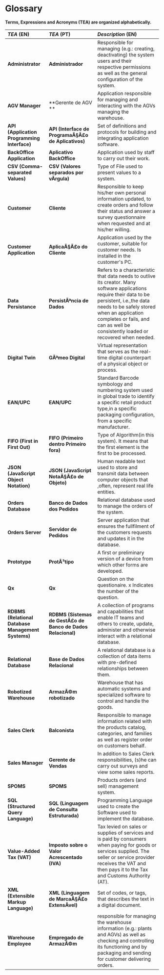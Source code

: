 # Glossary

**Terms, Expressions and Acronyms (TEA) are organized alphabetically.**

| **_TEA_** (EN)  | **_TEA_** (PT) | **_Description_** (EN)|                                       
|:----------------|:---------------|:------------|
| **Administrator** | **Administrador** | Responsible for managing (e.g.: creating, deactivating) the system users and their respective permissions as well as the general configuration of the system. |
| **AGV Manager** | **Gerente de AGV ** | Application responsible for managing and interacting with the AGVs managing the warehouse. |
| **API (Application Programming Interface)** | **API (Interface de ProgramaÃ§Ã£o de Aplicativos)** | Set of definitions and protocols for building and integrating application software.  |
| **BackOffice Application** | **Aplicativo BackOffice** | Application used by staff to carry out their work. |
| **CSV (Comma-separated Values)** | **CSV (Valores separados por vÃ­rgula)** | Type of File used to present values to a system. |
| **Customer** | **Cliente** | Responsible to keep his/her own personal information updated, to create orders and follow their status and answer a survey questionnaire when requested and at his/her willing. |
| **Customer Application** | **AplicaÃ§Ã£o do Cliente** | Application used by the customer, suitable for customer needs. Is installed in the customer's PC. |
| **Data Persistance** | **PersistÃªncia de Dados** | Refers to a characteristic that data needs to outlive its creator. Many software applications require their data to be persistent, i.e.,the data needs to be safely stored when an application completes or fails, and can as well be consistently loaded or recovered when needed. |
| **Digital Twin** | **GÃªmeo Digital** | Virtual representation that serves as the real-time digital counterpart of a physical object or process. |
| **EAN/UPC** | **EAN/UPC** | Standard Barcode symbology and numbering system used in global trade to identify a specific retail product type,in a specific packaging configuration, from a specific manufacturer. |
| **FIFO (First in First Out)** | **FIFO (Primeiro dentro Primeiro fora)** | Type of Algorithm(in this system). It means that the first element is the first to be processed. |
| **JSON (JavaScript Object Notation)** | **JSON (JavaScript NotaÃ§Ã£o de Objeto)** | Human readable text used to store and transmit data between computer objects that ,often, represent real life entities. |
| **Orders Database** | **Banco de Dados dos Pedidos** | Relational database used to manage the orders of the system. |
| **Orders Server** | **Servidor de Pedidos** | Server application that ensures the fullfilment of the customers requests and updates it in the database. |
| **Prototype** | **ProtÃ³tipo** | A first or preliminary version of a device from which other forms are developed. |
| **Qx** | **Qx** | Question on the questionaire. x Indicates the number of the question. |
| **RDBMS (Relational Database Management Systems)** | **RDBMS (Sistemas de GestÃ£o de Banco de Dados Relacional)** | A collection of programs and capabilities that enable IT teams and others to create, update, administer and otherwise interact with a relational database. |
| **Relational Database** | **Base de Dados Relacional** | A relational database is a collection of data items with pre-defined relationships between them. |
| **Robotized Warehouse** | **ArmazÃ©m robotizado** | Warehouse that has automatic systems and specialized software to control and handle the goods. |
| **Sales Clerk** | **Balconista** | Responsible to manage information related with the products catalog, categories, and families as well as register order on customers behalf. |
| **Sales Manager** | **Gerente de Vendas** | In addition to Sales Clerk responsibilities, (s)he can carry out surveys and view some sales reports. |
| **SPOMS** | **SPOMS** | Products orders (and sell) management system. |
| **SQL (Structured Query Language)** | **SQL (Linguagem de Consulta Estruturada)** | Programming Language used to create the Software used to implement the database. |
| **Value-Added Tax (VAT)** | **Imposto sobre o Valor Acrescentado (IVA)** | Tax levied on sales or supplies of services and is paid by consumers when paying for goods or services supplied. The seller or service provider receives the VAT and then pays it to the Tax and Customs Authority (AT). |
| **XML (Extensible Markup Language)** | **XML (Linguagem de MarcaÃ§Ã£o ExtensÃ­vel)** | Set of codes, or tags, that describes the text in a digital document. |
| **Warehouse Employee** | **Empregado de ArmazÃ©m** | responsible for managing the warehouse information (e.g.: plants and AGVs) as well as checking and controlling its functioning and by packaging and sending for customer delivering orders. |